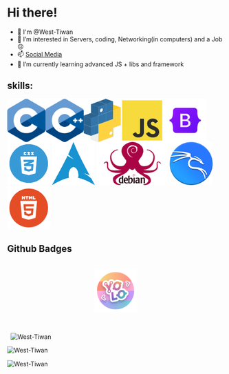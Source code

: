 # Hi there!

- 👋 I'm @West-Tiwan
- 👀 I’m interested in Servers, coding, Networking(in computers) and a Job😢
- 📫 [Social Media](./socialMedias.md)
- 🌱 I’m currently learning advanced JS + libs and framework

## skills:

<div style="display: flex; flex-wrap:wrap; width: 100%;"> 
    <div style="display: flex; flex-wrap:wrap; justify-content: space-evenly">
    <img src="./imgAssets/C_Logo.png" height="100px">
    <img src="./imgAssets/c++.png" height="100px">
    <img src="./imgAssets/python.png" height="100px">
    <img src="./imgAssets/js.png" height="100px">
    <img src="./imgAssets/62a76492bd73a4af5c5d4fb9.png" height="100px">
    </div>
    <div>
    <img src="./imgAssets/css-removebg-preview.png" height="100px">
    <img src="./imgAssets/png-transparent-arch-linux-tgz-linux-angle-triangle-logo-thumbnail-removebg-preview.png" height="100px">
    <img src="./imgAssets/png-clipart-debian-stretch-conky-theme-debian-logo-thumbnail-removebg-preview.png" height="100px">
    <img src="./imgAssets/kali.png" height="100px">
    <img src="./imgAssets/html.png" height="100px">
    </div>
</div>

## Github Badges
<br>
<div style="display: flex; justify-content: space-around">
    <img src="./imgAssets/yolo.png" height="100px">
</div>
<br>
<br><p>&nbsp;
<img src="https://github-readme-stats.vercel.app/api?username=West-Tiwan&show_icons=true&locale=en&show=reviews&theme=radical" alt="West-Tiwan"></p>
<p><img src="https://github-readme-stats.vercel.app/api/top-langs/?username=West-Tiwan&theme=radical" alt="West-Tiwan"></p>
<p><img align="center" src="https://github-readme-streak-stats.herokuapp.com/?user=West-Tiwan&theme=radical" alt="West-Tiwan" /></p>
